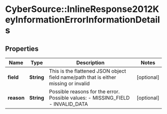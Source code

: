# CyberSource::InlineResponse2012KeyInformationErrorInformationDetails

## Properties
Name | Type | Description | Notes
------------ | ------------- | ------------- | -------------
**field** | **String** | This is the flattened JSON object field name/path that is either missing or invalid | [optional] 
**reason** | **String** | Possible reasons for the error. Possible values:  - MISSING_FIELD  - INVALID_DATA  | [optional] 


